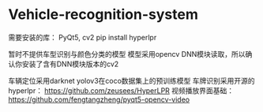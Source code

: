# Vehicle-recognition-system
需要安装的库：
PyQt5, cv2
pip install hyperlpr

暂时不提供车型识别与颜色分类的模型
模型采用opencv DNN模块读取，所以确认你安装了含有DNN模块版本的cv2


车辆定位采用darknet yolov3在coco数据集上的预训练模型
车牌识别采用开源的hyperlpr：
https://github.com/zeusees/HyperLPR
视频播放界面基础：
https://github.com/fengtangzheng/pyqt5-opencv-video
